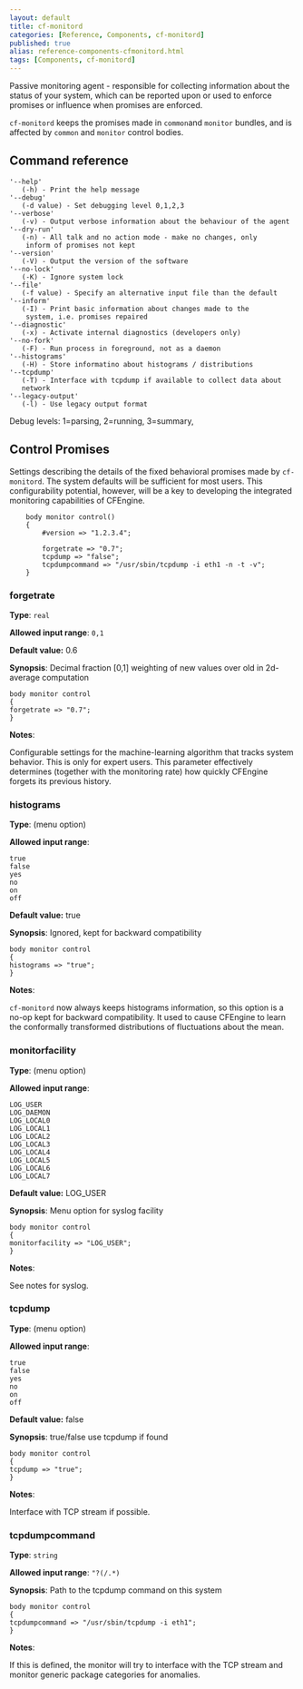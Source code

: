 ```yaml
---
layout: default
title: cf-monitord
categories: [Reference, Components, cf-monitord]
published: true
alias: reference-components-cfmonitord.html
tags: [Components, cf-monitord]
---
```


Passive monitoring agent - responsible for collecting information about the 
status of your system, which can be reported upon or used to enforce promises 
or influence when promises are enforced.

`cf-monitord` keeps the promises made in `common`and `monitor` bundles, and is 
affected by  `common` and `monitor` control bodies.

## Command reference

    '--help'
       (-h) - Print the help message
    '--debug'
       (-d value) - Set debugging level 0,1,2,3
    '--verbose'
       (-v) - Output verbose information about the behaviour of the agent
    '--dry-run'
       (-n) - All talk and no action mode - make no changes, only
        inform of promises not kept
    '--version'
       (-V) - Output the version of the software
    '--no-lock'
       (-K) - Ignore system lock
    '--file'
       (-f value) - Specify an alternative input file than the default
    '--inform'
       (-I) - Print basic information about changes made to the
        system, i.e. promises repaired
    '--diagnostic'
       (-x) - Activate internal diagnostics (developers only)
    '--no-fork'
       (-F) - Run process in foreground, not as a daemon
    '--histograms'
       (-H) - Store informatino about histograms / distributions
    '--tcpdump'
       (-T) - Interface with tcpdump if available to collect data about 
       network
    '--legacy-output'
       (-l) - Use legacy output format

Debug levels: 1=parsing, 2=running, 3=summary,

## Control Promises


Settings describing the details of the fixed behavioral promises
made by `cf-monitord`. The system defaults will be sufficient for
most users. This configurability potential, however, will be a key
to developing the integrated monitoring capabilities of CFEngine.


```cf3         
    body monitor control()
    {
        #version => "1.2.3.4";

        forgetrate => "0.7";
        tcpdump => "false";
        tcpdumpcommand => "/usr/sbin/tcpdump -i eth1 -n -t -v";
    }
```


### forgetrate

**Type**: `real`

**Allowed input range**: `0,1`

**Default value:** 0.6

**Synopsis**: Decimal fraction [0,1] weighting of new values over
old in 2d-average computation

    body monitor control
    {
    forgetrate => "0.7";
    }

**Notes**:

Configurable settings for the machine-learning algorithm that
tracks system behavior. This is only for expert users. This
parameter effectively determines (together with the monitoring
rate) how quickly CFEngine forgets its previous history.


### histograms

**Type**: (menu option)

**Allowed input range**:

    true
    false
    yes
    no
    on
    off

**Default value:** true

**Synopsis**: Ignored, kept for backward compatibility

    body monitor control
    {
    histograms => "true";
    }

**Notes**:

`cf-monitord` now always keeps histograms information, so this
option is a no-op kept for backward compatibility. It used to cause
CFEngine to learn the conformally transformed distributions of
fluctuations about the mean.


### monitorfacility

**Type**: (menu option)

**Allowed input range**:

    LOG_USER
    LOG_DAEMON
    LOG_LOCAL0
    LOG_LOCAL1
    LOG_LOCAL2
    LOG_LOCAL3
    LOG_LOCAL4
    LOG_LOCAL5
    LOG_LOCAL6
    LOG_LOCAL7

**Default value:** LOG\_USER

**Synopsis**: Menu option for syslog facility

    body monitor control
    {
    monitorfacility => "LOG_USER";
    }

**Notes**:

See notes for syslog.


### tcpdump

**Type**: (menu option)

**Allowed input range**:

    true
    false
    yes
    no
    on
    off

**Default value:** false

**Synopsis**: true/false use tcpdump if found

    body monitor control
    {
    tcpdump => "true";
    }

**Notes**:

Interface with TCP stream if possible.


### tcpdumpcommand

**Type**: `string`

**Allowed input range**: `"?(/.*)`

**Synopsis**: Path to the tcpdump command on this system

    body monitor control
    {
    tcpdumpcommand => "/usr/sbin/tcpdump -i eth1";
    }

**Notes**:

If this is defined, the monitor will try to interface with the TCP
stream and monitor generic package categories for anomalies.

